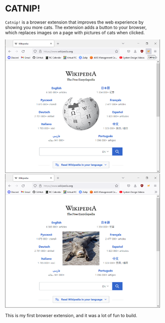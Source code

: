 # CATNIP!

`Catnip!` is a browser extension that improves the web experience by showing you more cats. The extension adds a button to your browser, which replaces images on a page with pictures of cats when clicked.



![Wikipedia Homepage](https://github.com/tal-z/catnip/blob/master/readme_pics/wikipedia.PNG?raw=true)
![Wikipedia Homepage on Catnip](https://github.com/tal-z/catnip/blob/master/readme_pics/wikipedia_on_catnip.PNG?raw=true)

This is my first browser extension, and it was a lot of fun to build.
